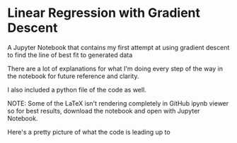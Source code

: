 # Linear Regression with Gradient Descent
A Jupyter Notebook that contains my first attempt at using gradient descent to find the line of best fit to generated data

There are a lot of explanations for what I'm doing every step of the way in the notebook for future reference and clarity.

I also included a python file of the code as well.

NOTE: Some of the LaTeX isn't rendering completely in GitHub ipynb viewer so for best results, download the notebook and open with Jupyter Notebook.

Here's a pretty picture of what the code is leading up to 
<p align="center">
  <img src="https://github.com/KshitijShah-GitHub/Linear_Regression_with_Gradient_Descent/blob/master/GD1.png" title='Gradient Descent"/>
</p>
